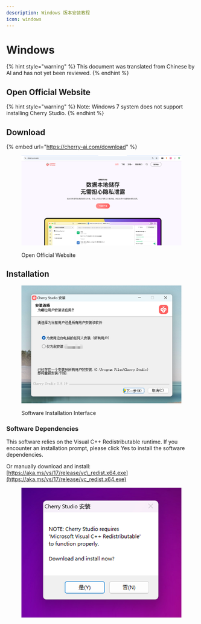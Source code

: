 ```yaml
---
description: Windows 版本安装教程
icon: windows
---
```

# Windows


{% hint style="warning" %}
This document was translated from Chinese by AI and has not yet been reviewed.
{% endhint %}




## Open Official Website

{% hint style="warning" %}
Note: Windows 7 system does not support installing Cherry Studio.
{% endhint %}

## Download

{% embed url="https://cherry-ai.com/download" %}

<figure><img src="../../.gitbook/assets/image (1) (1) (1) (1) (1) (1).png" alt=""><figcaption><p>Open Official Website</p></figcaption></figure>

## Installation

<figure><img src="../../.gitbook/assets/image (2) (1) (1) (1) (1) (1).png" alt=""><figcaption><p>Software Installation Interface</p></figcaption></figure>

### Software Dependencies

This software relies on the Visual C++ Redistributable runtime. If you encounter an installation prompt, please click Yes to install the software dependencies.

Or manually download and install: [https://aka.ms/vs/17/release/vc\_redist.x64.exe](https://aka.ms/vs/17/release/vc_redist.x64.exe)

<div data-full-width="true"><figure><img src="../../.gitbook/assets/image (155).png" alt=""><figcaption></figcaption></figure></div>